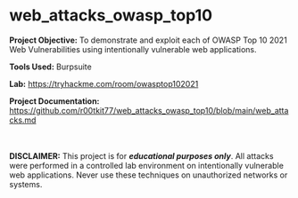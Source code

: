 # web_attacks_owasp_top10

**Project Objective:** To demonstrate and exploit each of OWASP Top 10 2021 Web Vulnerabilities using intentionally vulnerable web applications.

**Tools Used:** Burpsuite

**Lab:** https://tryhackme.com/room/owasptop102021

**Project Documentation:** 
https://github.com/r00tkit77/web_attacks_owasp_top10/blob/main/web_attacks.md
<br><br><br>

**DISCLAIMER:** This project is for ***educational purposes only***. All attacks were performed in a controlled lab environment on intentionally vulnerable web applications. Never use these techniques on unauthorized networks or systems.
